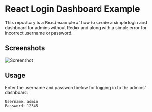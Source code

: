 # React Login Dashboard Example

This repository is a React example of how to create a simple login and dashboard for admins without Redux and along with a simple error for incorrect username or password.
## Screenshots

![Screenshot](https://user-images.githubusercontent.com/8419324/133880696-a12471a3-47c5-47b7-a59f-fd65f434df56.png)
## Usage

Enter the username and password below for logging in to the admins' dashboard:
```bash
Username: admin
Password: 12345
```

